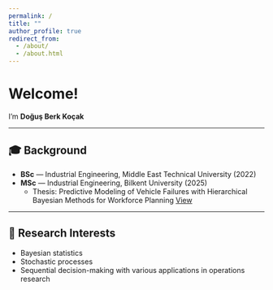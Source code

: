 ```yaml
---
permalink: /
title: ""
author_profile: true
redirect_from: 
  - /about/
  - /about.html
---
```


# Welcome!

I’m **Doğuş Berk Koçak**

---

## 🎓 Background
- **BSc** — Industrial Engineering, Middle East Technical University (2022)  
- **MSc** — Industrial Engineering, Bilkent University (2025)  
  - Thesis: Predictive Modeling of Vehicle Failures with Hierarchical Bayesian Methods for Workforce Planning [View](https://repository.bilkent.edu.tr/items/a695c634-ed2f-4216-9e33-ac5f5be32f89)
---

## 🔬 Research Interests
- Bayesian statistics
- Stochastic processes
- Sequential decision-making with various applications in operations research
